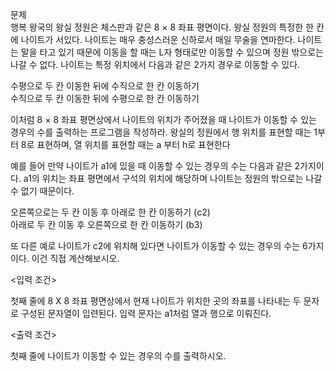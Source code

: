 문제  
행복 왕국의 왕실 정원은 체스판과 같은 8 × 8 좌표 평면이다. 왕실 정원의 특정한 한 칸에 나이트가 서있다. 나이트는 매우 충성스러운 신하로서 매일 무술을 연마한다. 나이트는 말을 타고 있기 때문에 이동을 할 때는 L자 형태로만 이동할 수 있으며 정원 밖으로는 나갈 수 없다. 나이트는 특정 위치에서 다음과 같은 2가지 경우로 이동할 수 있다.  

수평으로 두 칸 이동한 뒤에 수직으로 한 칸 이동하기  
수직으로 두 칸 이동한 뒤에 수평으로 한 칸 이동하기  

이처럼 8 × 8 좌표 평면상에서 나이트의 위치가 주어졌을 때 나이트가 이동할 수 있는 경우의 수를 출력하는 프로그램을 작성하라. 왕실의 정원에서 행 위치를 표현할 때는 1부터 8로 표현하며, 열 위치를 표현할 때는 a 부터 h로 표현한다  

예를 들어 만약 나이트가 a1에 있을 때 이동할 수 있는 경우의 수는 다음과 같은 2가지이다. a1의 위치는 좌표 평면에서 구석의 위치에 해당하며 나이트는 정원의 밖으로는 나갈 수 없기 때문이다.  

오른쪽으로는 두 칸 이동 후 아래로 한 칸 이동하기 (c2)  
아래로 두 칸 이동 후 오른쪽으로 한 칸 이동하기 (b3)  

또 다른 예로 나이트가 c2에 위치해 있다면 나이트가 이동할 수 있는 경우의 수는 6가지이다. 이건 직접 계산해보시오.  

<입력 조건>  

첫째 줄에 8 X 8 좌표 평면상에서 현재 나이트가 위치한 곳의 좌표를 나타내는 두 문자로 구성된 문자열이 입련된다. 입력 문자는 a1처럼 열과 행으로 이뤄진다.  

<출력 조건>  

첫째 줄에 나이트가 이동할 수 있는 경우의 수를 출력하시오.  
